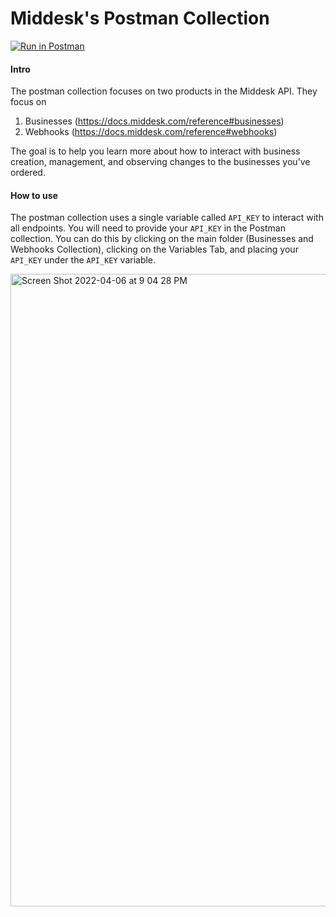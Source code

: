
# Middesk's Postman Collection

[![Run in Postman](https://run.pstmn.io/button.svg)](https://god.gw.postman.com/run-collection/9313621-e84fb3c6-5dfe-4407-98c1-a3a35b222414?action=collection%2Ffork&collection-url=entityId%3D9313621-e84fb3c6-5dfe-4407-98c1-a3a35b222414%26entityType%3Dcollection%26workspaceId%3Dc86b6d7c-c479-4159-88a3-c937b1e72463)

#### Intro

The postman collection focuses on two products in the Middesk API. They focus on 
1. Businesses (https://docs.middesk.com/reference#businesses)
2. Webhooks (https://docs.middesk.com/reference#webhooks) 

The goal is to help you learn more about how to interact with business creation, management, and observing changes to the businesses you’ve ordered.

#### How to use

The postman collection uses a single variable called `API_KEY` to interact with all endpoints. You will need to provide your `API_KEY` in the Postman collection. You can do this by clicking on the main folder (Businesses and Webhooks Collection), clicking on the Variables Tab, and placing your `API_KEY` under the `API_KEY` variable.

<img width="1012" alt="Screen Shot 2022-04-06 at 9 04 28 PM" src="https://user-images.githubusercontent.com/14060567/162117953-fff0a945-b26d-4377-b745-4545e95b8f30.png">

